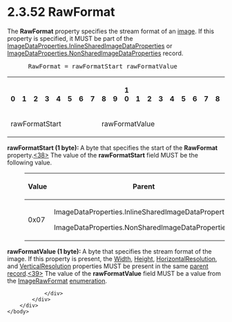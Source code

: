<html dir="LTR" xmlns:mshelp="http://msdn.microsoft.com/mshelp" xmlns:ddue="http://ddue.schemas.microsoft.com/authoring/2003/5" xmlns:xlink="http://www.w3.org/1999/xlink" xmlns:tool="http://www.microsoft.com/tooltip">
    <head>
        <meta http-equiv="Content-Type" content="text/html; CHARSET=utf-8"></meta>
        <meta name="save" content="history"></meta>
        <title>2.3.52 RawFormat</title>
        <xml>
            <mshelp:toctitle title="2.3.52 RawFormat"></mshelp:toctitle>
            <mshelp:rltitle title="[MS-RPL]: RawFormat"></mshelp:rltitle>
            <mshelp:keyword index="A" term="2430b5fb-8784-4723-b508-cf5996da7c9f"></mshelp:keyword>
            <mshelp:attr name="DCSext.ContentType" value="open specification"></mshelp:attr>
            <mshelp:attr name="AssetID" value="2430b5fb-8784-4723-b508-cf5996da7c9f"></mshelp:attr>
            <mshelp:attr name="TopicType" value="kbRef"></mshelp:attr>
            <mshelp:attr name="DCSext.Title" value="[MS-RPL]: RawFormat" />
        </xml>
    </head>
    <body>
        <div id="header">
            <h1 class="heading">2.3.52 RawFormat</h1>
        </div>
        <div id="mainSection">
            <div id="mainBody">
                <div id="allHistory" class="saveHistory"></div>
                <div id="sectionSection0" class="section" name="collapseableSection">
                    

<p>The <b>RawFormat</b> property specifies the stream format of
an <a href="75ae48f7-746b-4b41-919c-6699fa28b3ef.html#gt_d6b55d1e-aea6-4b7e-a23d-c0de845e0b50">image</a>. If this
property is specified, it MUST be part of the <a href="1b93acb6-ccb8-494f-abe9-797e9d3ab199.html">ImageDataProperties.InlineSharedImageDataProperties</a>
or <a href="cd824380-615e-4259-9193-320c0992eb47.html">ImageDataProperties.NonSharedImageDataProperties</a>
record.            </p>

<dl>
<dd>
<div><pre> RawFormat = rawFormatStart rawFormatValue
</pre></div>
</dd></dl>

<table>
 <tr>
  <th><p><br>0</p></th>
  <th><p><br>1</p></th>
  <th><p><br>2</p></th>
  <th><p><br>3</p></th>
  <th><p><br>4</p></th>
  <th><p><br>5</p></th>
  <th><p><br>6</p></th>
  <th><p><br>7</p></th>
  <th><p><br>8</p></th>
  <th><p><br>9</p></th>
  <th><p>1<br>0</p></th>
  <th><p><br>1</p></th>
  <th><p><br>2</p></th>
  <th><p><br>3</p></th>
  <th><p><br>4</p></th>
  <th><p><br>5</p></th>
  <th><p><br>6</p></th>
  <th><p><br>7</p></th>
  <th><p><br>8</p></th>
  <th><p><br>9</p></th>
  <th><p>2<br>0</p></th>
  <th><p><br>1</p></th>
  <th><p><br>2</p></th>
  <th><p><br>3</p></th>
  <th><p><br>4</p></th>
  <th><p><br>5</p></th>
  <th><p><br>6</p></th>
  <th><p><br>7</p></th>
  <th><p><br>8</p></th>
  <th><p><br>9</p></th>
  <th><p>3<br>0</p></th>
  <th><p><br>1</p></th>
 </tr>
 <tr>
  <td colspan="8">
  <p>rawFormatStart</p>
  </td>
  <td colspan="8">
  <p>rawFormatValue</p>
  </td>
  
 </tr>
</table>

<p><b>rawFormatStart (1 byte): </b>A byte that specifies
the start of the <b>RawFormat</b> property.<a id="Appendix_A_Target_38"></a><a href="1d022514-2a2f-41df-b2f8-36f19e474fa5.html#Appendix_A_38" aria-label="Product behavior note 38">&lt;38&gt;</a> The value
of the <b>rawFormatStart</b> field MUST be the following value.</p>

<dl>
<dd>
<table>
 <thead>
  <tr>
   <th>
   <p>Value</p>
   </th>
   <th>
   <p>Parent</p>
   </th>
  </tr>
 </thead>
 <tr>
  <td>
  <p>0x07</p>
  </td>
  <td>
  <p>ImageDataProperties.InlineSharedImageDataProperties</p>
  <p>ImageDataProperties.NonSharedImageDataProperties</p>
  </td>
 </tr>
</table>
</dd></dl>

<p><b>rawFormatValue (1 byte): </b>A byte that specifies
the stream format of the image. If this property is present, the <a href="c8b60e59-5d3a-4f95-9e2e-fd26420a95e0.html">Width</a>, <a href="df859de5-ddf6-4db4-9e4e-40e37bedaace.html">Height</a>, <a href="22e8bc7e-11b3-45d7-9a06-fe19d35b73f2.html">HorizontalResolution</a>, and <a href="352ea4d4-5cf3-418b-9211-51ff3f3c0d62.html">VerticalResolution</a>
properties MUST be present in the same <a href="75ae48f7-746b-4b41-919c-6699fa28b3ef.html#gt_8502cabb-8fac-401a-93da-3ca2ad4ddf75">parent record</a>.<a id="Appendix_A_Target_39"></a><a href="1d022514-2a2f-41df-b2f8-36f19e474fa5.html#Appendix_A_39" aria-label="Product behavior note 39">&lt;39&gt;</a> The value of the <b>rawFormatValue</b>
field MUST be a value from the <a href="bb0a41a8-2316-453d-abbe-684dfe7c65f6.html">ImageRawFormat</a> <a href="75ae48f7-746b-4b41-919c-6699fa28b3ef.html#gt_846463b5-421c-4d6b-8d82-79d44db666fa">enumeration</a>.</p>


                </div>
            </div>
        </div>
    </body>
</html>